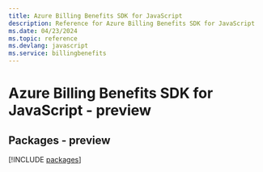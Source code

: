 ```yaml
---
title: Azure Billing Benefits SDK for JavaScript
description: Reference for Azure Billing Benefits SDK for JavaScript
ms.date: 04/23/2024
ms.topic: reference
ms.devlang: javascript
ms.service: billingbenefits
---
```

# Azure Billing Benefits SDK for JavaScript - preview
## Packages - preview
[!INCLUDE [packages](billing-benefits-index.md)]